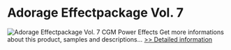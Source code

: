 # Adorage Effectpackage Vol. 7
![Adorage Effectpackage Vol. 7](https://mycommerce.akamaized.net/api/pimages/P532172/BIG/532172.JPG)
CGM Power Effects
 Get more informations about this product, samples and descriptions...
[>> Detailed information](https://secure.element5.com/esales/product.html?productid=532172&affiliateid=200057808)